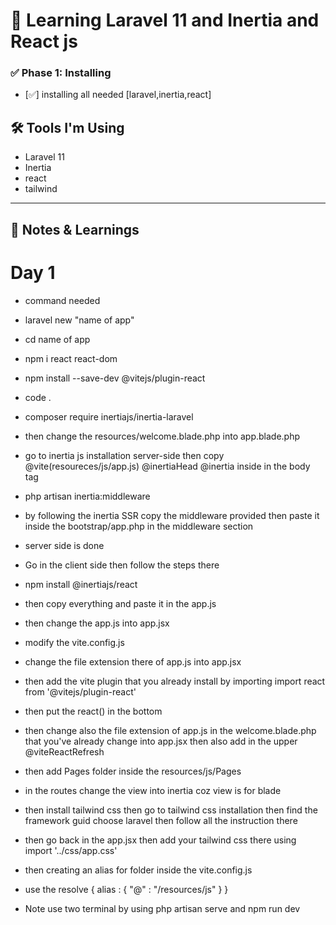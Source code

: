 # 🚀 Learning Laravel 11 and Inertia and React js

### ✅ Phase 1: Installing

- [✅] installing all needed [laravel,inertia,react]



## 🛠️ Tools I'm Using
- Laravel 11
- Inertia
- react
- tailwind 

---

## 🧠 Notes & Learnings

# Day 1
- command needed
- laravel new "name of app"
- cd name of app
- npm i react react-dom
- npm install --save-dev @vitejs/plugin-react
- code .
- composer require inertiajs/inertia-laravel
- then change the resources/welcome.blade.php into app.blade.php
- go to inertia js installation server-side then copy @vite(resoureces/js/app.js) @inertiaHead @inertia inside in the body tag
- php artisan inertia:middleware
- by following the inertia SSR copy the middleware provided then paste it inside the bootstrap/app.php in the middleware section
- server side is done
- Go in the client side then follow the steps there
- npm install @inertiajs/react
- then copy everything and paste it in the app.js
- then change the app.js into app.jsx
- modify the vite.config.js
- change the file extension there of app.js into app.jsx
- then add the vite plugin that you already install by importing import react from '@vitejs/plugin-react'
- then put the react() in the bottom
- then change also the file extension of app.js in the welcome.blade.php that you've already change into app.jsx then also add in the upper @viteReactRefresh
- then add Pages folder inside the resources/js/Pages
- in the routes change the view into inertia coz view is for blade

- then install tailwind css then go to tailwind css installation then find the framework guid choose laravel then follow all the instruction there
- then go back in the app.jsx then add your tailwind css there using import '../css/app.css'
- then creating an alias for folder inside the vite.config.js
- use the resolve {
    alias : {
        "@" : "/resources/js"
    }
}

- Note use two terminal by using php artisan serve and npm run dev